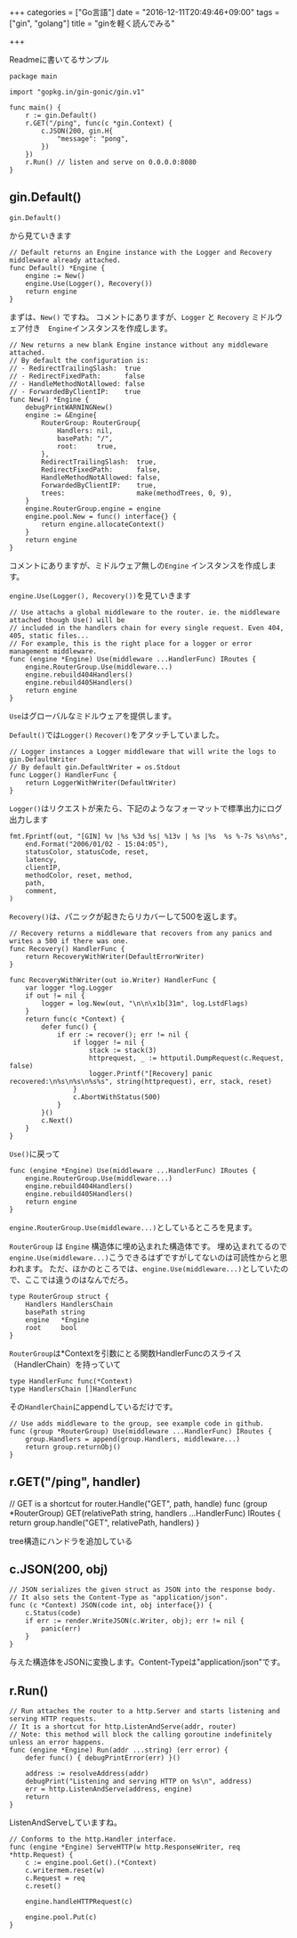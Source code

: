 +++
categories = ["Go言語"]
date = "2016-12-11T20:49:46+09:00"
tags = ["gin", "golang"]
title = "ginを軽く読んでみる"

+++



Readmeに書いてるサンプル

```
package main

import "gopkg.in/gin-gonic/gin.v1"

func main() {
    r := gin.Default()
    r.GET("/ping", func(c *gin.Context) {
        c.JSON(200, gin.H{
            "message": "pong",
        })
    })
    r.Run() // listen and serve on 0.0.0.0:8080
}
```

## gin.Default()
```
gin.Default()
```
から見ていきます

```
// Default returns an Engine instance with the Logger and Recovery middleware already attached.
func Default() *Engine {
	engine := New()
	engine.Use(Logger(), Recovery())
	return engine
}
```

まずは、`New()` ですね。
コメントにありますが、`Logger` と `Recovery` ミドルウェア付き　`Engine`インスタンスを作成します。

```
// New returns a new blank Engine instance without any middleware attached.
// By default the configuration is:
// - RedirectTrailingSlash:  true
// - RedirectFixedPath:      false
// - HandleMethodNotAllowed: false
// - ForwardedByClientIP:    true
func New() *Engine {
	debugPrintWARNINGNew()
	engine := &Engine{
		RouterGroup: RouterGroup{
			Handlers: nil,
			basePath: "/",
			root:     true,
		},
		RedirectTrailingSlash:  true,
		RedirectFixedPath:      false,
		HandleMethodNotAllowed: false,
		ForwardedByClientIP:    true,
		trees:                  make(methodTrees, 0, 9),
	}
	engine.RouterGroup.engine = engine
	engine.pool.New = func() interface{} {
		return engine.allocateContext()
	}
	return engine
}
```

コメントにありますが、ミドルウェア無しの`Engine` インスタンスを作成します。

`engine.Use(Logger(), Recovery())`を見ていきます

```
// Use attachs a global middleware to the router. ie. the middleware attached though Use() will be
// included in the handlers chain for every single request. Even 404, 405, static files...
// For example, this is the right place for a logger or error management middleware.
func (engine *Engine) Use(middleware ...HandlerFunc) IRoutes {
	engine.RouterGroup.Use(middleware...)
	engine.rebuild404Handlers()
	engine.rebuild405Handlers()
	return engine
}
```
`Use`はグローバルなミドルウェアを提供します。

`Default()`では`Logger()` `Recover()`をアタッチしていました。

```
// Logger instances a Logger middleware that will write the logs to gin.DefaultWriter
// By default gin.DefaultWriter = os.Stdout
func Logger() HandlerFunc {
	return LoggerWithWriter(DefaultWriter)
}
```

`Logger()`はリクエストが来たら、下記のようなフォーマットで標準出力にログ出力します

```
fmt.Fprintf(out, "[GIN] %v |%s %3d %s| %13v | %s |%s  %s %-7s %s\n%s",
	end.Format("2006/01/02 - 15:04:05"),
	statusColor, statusCode, reset,
	latency,
	clientIP,
	methodColor, reset, method,
	path,
	comment,
)
```

`Recovery()`は、パニックが起きたらリカバーして500を返します。

```
// Recovery returns a middleware that recovers from any panics and writes a 500 if there was one.
func Recovery() HandlerFunc {
	return RecoveryWithWriter(DefaultErrorWriter)
}
```


```
func RecoveryWithWriter(out io.Writer) HandlerFunc {
	var logger *log.Logger
	if out != nil {
		logger = log.New(out, "\n\n\x1b[31m", log.LstdFlags)
	}
	return func(c *Context) {
		defer func() {
			if err := recover(); err != nil {
				if logger != nil {
					stack := stack(3)
					httprequest, _ := httputil.DumpRequest(c.Request, false)
					logger.Printf("[Recovery] panic recovered:\n%s\n%s\n%s%s", string(httprequest), err, stack, reset)
				}
				c.AbortWithStatus(500)
			}
		}()
		c.Next()
	}
}
```

`Use()`に戻って

```
func (engine *Engine) Use(middleware ...HandlerFunc) IRoutes {
	engine.RouterGroup.Use(middleware...)
	engine.rebuild404Handlers()
	engine.rebuild405Handlers()
	return engine
}
```


`engine.RouterGroup.Use(middleware...)`としているところを見ます。

`RouterGroup` は `Engine` 構造体に埋め込まれた構造体です。
埋め込まれてるので`engine.Use(middleware...)`こうできるはずですがしてないのは可読性からと思われます。
ただ、ほかのところでは、`engine.Use(middleware...)`としていたので、ここでは違うのはなんでだろ。


```
type RouterGroup struct {
	Handlers HandlersChain
	basePath string
	engine   *Engine
	root     bool
}
```

`RouterGroup`は*Contextを引数にとる関数HandlerFuncのスライス（HandlerChain）を持っていて

```
type HandlerFunc func(*Context)
type HandlersChain []HandlerFunc
```

その`HandlerChain`にappendしているだけです。

```
// Use adds middleware to the group, see example code in github.
func (group *RouterGroup) Use(middleware ...HandlerFunc) IRoutes {
	group.Handlers = append(group.Handlers, middleware...)
	return group.returnObj()
}
```

## r.GET("/ping", handler)

// GET is a shortcut for router.Handle("GET", path, handle)
func (group *RouterGroup) GET(relativePath string, handlers ...HandlerFunc) IRoutes {
	return group.handle("GET", relativePath, handlers)
}

tree構造にハンドラを追加している



## c.JSON(200, obj)
```
// JSON serializes the given struct as JSON into the response body.
// It also sets the Content-Type as "application/json".
func (c *Context) JSON(code int, obj interface{}) {
	c.Status(code)
	if err := render.WriteJSON(c.Writer, obj); err != nil {
		panic(err)
	}
}
```

与えた構造体をJSONに変換します。Content-Typeは"application/json"です。


## r.Run()

```
// Run attaches the router to a http.Server and starts listening and serving HTTP requests.
// It is a shortcut for http.ListenAndServe(addr, router)
// Note: this method will block the calling goroutine indefinitely unless an error happens.
func (engine *Engine) Run(addr ...string) (err error) {
	defer func() { debugPrintError(err) }()

	address := resolveAddress(addr)
	debugPrint("Listening and serving HTTP on %s\n", address)
	err = http.ListenAndServe(address, engine)
	return
}
```
ListenAndServeしていますね。

```
// Conforms to the http.Handler interface.
func (engine *Engine) ServeHTTP(w http.ResponseWriter, req *http.Request) {
	c := engine.pool.Get().(*Context)
	c.writermem.reset(w)
	c.Request = req
	c.reset()

	engine.handleHTTPRequest(c)

	engine.pool.Put(c)
}
```

